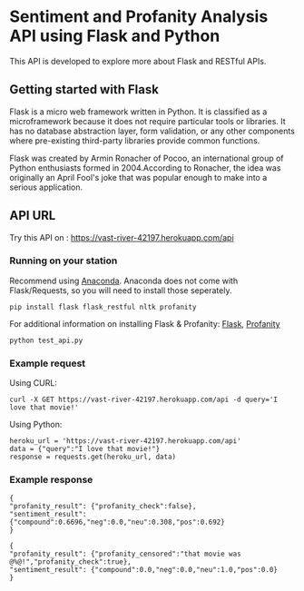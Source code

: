 # Sentiment and Profanity Analysis API using Flask and Python
This API is developed to explore more about Flask and RESTful APIs.

## Getting started with Flask
Flask is a micro web framework written in Python. It is classified as a microframework because it does not require particular tools or libraries. It has no database abstraction layer, form validation, or any other components where pre-existing third-party libraries provide common functions.

Flask was created by Armin Ronacher of Pocoo, an international group of Python enthusiasts formed in 2004.According to Ronacher, the idea was originally an April Fool's joke that was popular enough to make into a serious application.

## API URL
Try this API on : https://vast-river-42197.herokuapp.com/api
 
### Running on your station
Recommend using [Anaconda](https://www.anaconda.com/distribution/). Anaconda does not come with Flask/Requests, so you will need to install those seperately. 
```
pip install flask flask_restful nltk profanity
```
For additional information on installing Flask & Profanity: [Flask](https://flask.palletsprojects.com/en/1.1.x/), [Profanity](https://pypi.org/project/profanity/)
```
python test_api.py
```

### Example request
Using CURL:
```
curl -X GET https://vast-river-42197.herokuapp.com/api -d query='I love that movie!'
```

Using Python:
```
heroku_url = 'https://vast-river-42197.herokuapp.com/api'
data = {"query":"I love that movie!"}
response = requests.get(heroku_url, data)
```

### Example response 
```
{
"profanity_result": {"profanity_check":false},
"sentiment_result": {"compound":0.6696,"neg":0.0,"neu":0.308,"pos":0.692}
}

{
"profanity_result": {"profanity_censored":"that movie was @%@!","profanity_check":true},
"sentiment_result": {"compound":0.0,"neg":0.0,"neu":1.0,"pos":0.0}
}
```
